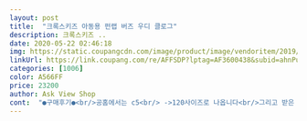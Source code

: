 ```yaml
---
layout: post 
title:  "크록스키즈 아동용 펀랩 버즈 우디 클로그" 
description: 크록스키즈 ..
date: 2020-05-22 02:46:18 
img: https://static.coupangcdn.com/image/product/image/vendoritem/2019/05/23/4533330015/527c316d-e757-44e7-b7d6-349c3d92b17f.jpg 
linkUrl: https://link.coupang.com/re/AFFSDP?lptag=AF3600438&subid=ahnPublicAsk&pageKey=1343342048&itemId=2370727827&vendorItemId=4533330015&traceid=V0-113-f7415b9e3244f79d 
categories: [1006] 
color: A566FF 
price: 23200 
author: Ask View Shop 
cont:  "●구매후기●<br/>공홈에서는 c5<br/> ->120사이즈로 나옵니다<br/>그리고 받은 제품 안쪽길이(뒤꿈치끈까지) 11.<br/>5cm 입니다<br/>뒤.<br/>.<br/> 스트랩이 짧아요.<br/><br/>바닥이 꽤 폭신해요.<br/><br/>발사이즈 14cm 라서 150표시되어잇는사이즈 주문하였고 받은 제품 c5 입니다 현재 상세페이지로 보면 150이 맞는데<br/>버즈랑 우디랑 같이 있는건지 모르고 버즈만 사려고 계속 검색하다가 정독을 했더니 우디랑 버즈 클로스라고 되어 있었어요.<br/>ㅋㅋ<br/>상세페이지 사이즈표가 잘못된건지 크록스 공홈이랑 다릅니다<br/>아들이 넘 좋아해요.<br/><br/>암튼 그냥 아무 무늬 없는거 보다 토이스토리를 좋아하는 아들에겐 너무나도 좋은 선물이였네요.<br/><br/>토이스토리4 나올걸 기대해요 ㅋㅋ<br/>" 
---
```


